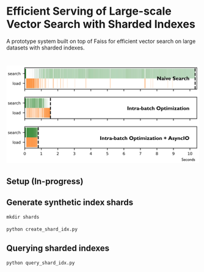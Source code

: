 
# Efficient Serving of Large-scale Vector Search with Sharded Indexes

A prototype system built on top of Faiss for efficient vector search on large datasets with sharded indexes.

<!-- <p align="center">
  <img src="doc/pref.png" alt="..." width="500"/> -->
# ![](doc/pref.png)

## Setup (In-progress)

## Generate synthetic index shards
```
mkdir shards

python create_shard_idx.py
```

## Querying sharded indexes
```
python query_shard_idx.py
```
